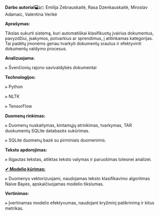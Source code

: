 **Darbo autoriai💻📈:** Emilija Zebrauskaitė, Rasa Dzenkauskaitė, Miroslav Adamaic, Valentina Verikė

****Aprašymas:****

Tikslas sukurti sistemą, kuri automatiškai klasifikuotų įvairius dokumentus, pavyzdžiui, įsakymos, potvarkius ar sprendimus, į atitinkamas kategorijas. 
Tai padėtų įmonėms geriau tvarkyti dokumentų srautus ir efektyvinti dokumentų valdymo procesus.

**Analizuojama:** 

⫸  Švenčionių rajono savivaldybės dokumentai

**Technologijos:**

⫸  Python 

⫸  NLTK

⫸  TensorFlow


**Duomenų rinkimas:**

⫸  Duomenų nuskaitymas, kintamųjų atrinkimas, tvarkymas, TAR duokumentų SQLite databazės sukūrimas.

⫸  SQLite duomenų bazė su pirminiais duomenimis.


**Teksto apdorojimas:**

⫸  Išgautas tekstas, atliktas teksto valymas ir paruošimas tolesnei analizei.

**<a href=https://github.com/rasadzen/Automatic-classification-of-documents/blob/main/model.ipynb> ✔ Modelio kūrimas:</a>**

⫸  Duomenys vektorizuojami, naudojamas teksto klasifikavimo algoritmas Naive Bayes, apskaičiuojamas modelio tikslumas.



**Vertinimas:**

⫸  Įvertinamas modelio efektyvumas, naudojant kryžminį patikrinimą ir kitus metrikas.


    